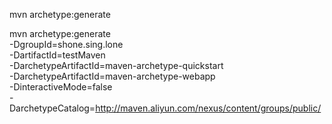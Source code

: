  mvn archetype:generate

 mvn archetype:generate \
    -DgroupId=shone.sing.lone \
    -DartifactId=testMaven \
    -DarchetypeArtifactId=maven-archetype-quickstart \
    -DarchetypeArtifactId=maven-archetype-webapp \
    -DinteractiveMode=false \
    -DarchetypeCatalog=http://maven.aliyun.com/nexus/content/groups/public/